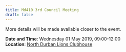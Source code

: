 ```yaml
---
title: Md410 3rd Council Meeting
draft: false
---
```


More details will be made available closer to the event.

**Date and Time**: Wednesday 01 May 2019, 09:00-12:00 \
**Location**: [North Durban Lions Clubhouse](http://northdurbanlions.org.za/club-details/meetings-and-location)
